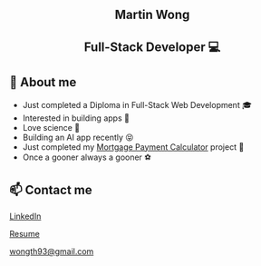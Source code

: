 <h2 align="center">Martin Wong</h2>
<h2 align="center">Full-Stack Developer 💻</h2>

## 💬 About me 
* Just completed a Diploma in Full-Stack Web Development 🎓
* Interested in building apps 🔨
* Love science 🧪
* Building an AI app recently 😝
* Just completed my [Mortgage Payment Calculator](https://github.com/wonth93/Mortgage-Calculator) project 💸
* Once a gooner always a gooner ⚽

## 📫 Contact me

<a href="https://www.linkedin.com/in/wonth93/" rel="noopener" target="_blank">LinkedIn</a>

<a href="https://resume.creddle.io/resume/432kimkd6ff" target="_blank">Resume</a>

wongth93@gmail.com
<!--
**wonth93/wonth93** is a ✨ _special_ ✨ repository because its `README.md` (this file) appears on your GitHub profile.

Here are some ideas to get you started:

- 🔭 I’m currently working on ...
- 🌱 I’m currently learning ...
- 👯 I’m looking to collaborate on ...
- 🤔 I’m looking for help with ...
- 💬 Ask me about ...
- 📫 How to reach me: ...
- 😄 Pronouns: ...
- ⚡ Fun fact: ...
-->
